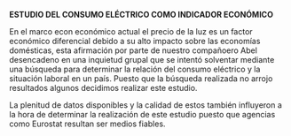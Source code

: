 **ESTUDIO DEL CONSUMO ELÉCTRICO COMO INDICADOR ECONÓMICO**

En el marco econ económico actual el precio de la luz es un factor económico diferencial debido a su alto impacto sobre las economías domésticas, 
esta afirmación por parte de nuestro compañoero Abel desencadeno en una inquietud grupal que se intentó solventar mediante una búsqueda para determinar
la relación del consumo eléctrico y la situación laboral en un país. Puesto que la búsqueda realizada no arrojo resultados algunos decidimos realizar 
este estudio.

La plenitud de datos disponibles y la calidad de estos también influyeron a la hora de determinar la realización de este estudio puesto que agencias 
como Eurostat resultan ser medios fiables. 

